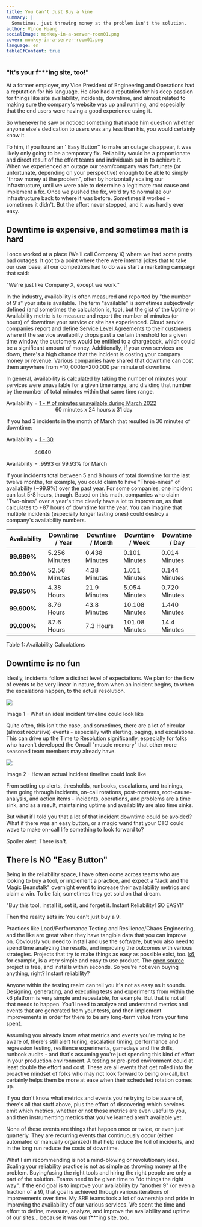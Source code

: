 ```yaml
---
title: You Can't Just Buy a Nine
summary: | 
  Sometimes, just throwing money at the problem isn't the solution.
author: Vince Huang
socialImage: monkey-in-a-server-room01.png
cover: monkey-in-a-server-room01.png
language: en
tableOfContent: true
---
```


### "It's your f***ing site, too!"

At a former employer, my Vice President of Engineering and Operations had a reputation for his language. He also had a reputation for his deep passion for things like site availability, incidents, downtime, and almost related to making sure the company's website was up and running, and especially that the end users were having a good experience using it.

So whenever he saw or noticed something that made him question whether anyone else's dedication to users was any less than his, you would certainly know it.

To him, if you found an ''Easy Button'' to make an outage disappear, it was likely only going to be a temporary fix. Reliability would be a proportionate and direct result of the effort teams and individuals put in to achieve it. When we experienced an outage our team/company was fortunate (or unfortunate, depending on your perspective) enough to be able to simply "throw money at the problem", often by horizontally scaling our infrastructure, until we were able to determine a legitimate root cause and implement a fix. Once we pushed the fix, we'd try to normalize our infrastructure back to where it was before. Sometimes it worked - sometimes it didn't. But the effort never stopped, and it was hardly ever easy.

Downtime is expensive, and sometimes math is hard
-------------------------------------------------

I once worked at a place (We'll call Company X) where we had some pretty bad outages. It got to a point where there were internal jokes that to take our user base, all our competitors had to do was start a marketing campaign that said:

"We're just like Company X, except we work."

In the industry, availability is often measured and reported by "the number of 9's" your site is available. The term "available" is sometimes subjectively defined (and sometimes the calculation is, too), but the gist of the Uptime or Availability metric is to measure and report the number of minutes (or hours) of downtime your service or site has experienced. Cloud service companies report and define [Service Level Agreements](https://grafana.com/legal/grafana-cloud-sla/) to their customers where if the service availability drops past a certain threshold for a given time window, the customers would be entitled to a chargeback, which could be a significant amount of money. Additionally, if your own services are down, there's a high chance that the incident is costing your company money or revenue. Various companies have shared that downtime can cost them anywhere from +$10,000 to +$200,000 per minute of downtime.

In general, availability is calculated by taking the number of minutes your services were unavailable for a given time range, and dividing that number by the number of total minutes within that same time range.

Availability =  <ins>1 - # of minutes unavailable during March 2022</ins><br>
&nbsp;&nbsp;&nbsp;&nbsp;&nbsp;&nbsp;&nbsp;&nbsp;&nbsp;&nbsp;&nbsp;&nbsp;&nbsp;&nbsp;&nbsp;&nbsp;&nbsp;&nbsp;&nbsp;&nbsp;&nbsp;&nbsp;&nbsp;&nbsp;&nbsp;&nbsp;&nbsp;&nbsp;&nbsp;&nbsp;&nbsp;&nbsp;&nbsp;60 minutes x 24 hours x 31 day

If you had 3 incidents in the month of March that resulted in 30 minutes of downtime:

Availability =  <ins>1 - 30</ins><br>    
&nbsp;&nbsp;&nbsp;&nbsp;&nbsp;&nbsp;&nbsp;&nbsp;&nbsp;&nbsp;&nbsp;&nbsp;&nbsp;&nbsp;&nbsp;&nbsp;&nbsp;&nbsp;&nbsp;44640

Availability =  .9993 or 99.93% for March

If your incidents total between 5 and 8 hours of total downtime for the last twelve months, for example, you could claim to have "Three-nines" of availability (~99.9%) over the past year. For some companies, one incident can last 5-8 hours, though. Based on this math, companies who claim "Two-nines" over a year's time clearly have a lot to improve on, as that calculates to +87 hours of downtime for the year. You can imagine that multiple incidents (especially longer lasting ones) could destroy a company's availability numbers.

| Availability | Downtime / Year | Downtime / Month | Downtime / Week | Downtime / Day | 
|--------------|-----------------|------------------|-----------------|----------------|
|<b>99.999%</b>|5.256 Minutes|0.438 Minutes|0.101 Minutes|0.014 Minutes|
|<b>99.990%</b>|52.56 Minutes|4.38 Minutes|1.011 Minutes|0.144 Minutes|
|<b>99.950%</b>|4.38 Hours|21.9 Minutes|5.054 Minutes|0.720 MInutes|
|<b>99.900%</b>|8.76 Hours|43.8 Minutes|10.108 Minutes|1.440 Minutes|
|<b>99.000%</b>|87.6 Hours|7.3 Hours|101.08 Minutes|14.4 Minutes|

Table 1: Availability Calculations

Downtime is no fun
------------------

Ideally, incidents follow a distinct level of expectations. We plan for the flow of events to be very linear in nature, from when an incident begins, to when the escalations happen, to the actual resolution.

![](https://lh6.googleusercontent.com/a07KwMsV5cCQxmpIJGWuPdH94DRgJ25xQlpgt1jAIhrD9V_dg5aI564EH5iG77FrE-9beCd9HVkyM7AxeIzKFTUlh3-_Da3pManvfLlqjZjKf3F9QQ_Y5zXEeXiRpItKJoHoTG8gZjMTxIieB2KkWg)

Image 1 - What an ideal incident timeline could look like

Quite often, this isn't the case, and sometimes, there are a lot of circular (almost recursive) events - especially with alerting, paging, and escalations. This can drive up the Time to Resolution significantly, especially for folks who haven't developed the Oncall "muscle memory" that other more seasoned team members may already have.

![](https://lh3.googleusercontent.com/Pdwtz0cBv7C3asCvAdvh6ZfV51GRLHJy2o1BUTJWZ3KtJVXFO0pnuoXPqjLoGDPmDutmX8CcIeH3IfZm0jAa1ddBM7NNurmfHc-KKws_F2UG5f26EOU9lXxs0fGugqYZCK5hU9EBLSKVJWgxoVRHdw)

Image 2 - How an actual incident timeline could look like

From setting up alerts, thresholds, runbooks, escalations, and trainings, then going through incidents, on-call rotations, post-mortems, root-cause-analysis, and action items - incidents, operations, and problems are a time sink, and as a result, maintaining uptime and availability are also time sinks.

But what if I told you that a lot of that incident downtime could be avoided? What if there was an easy button, or a magic wand that your CTO could wave to make on-call life something to look forward to?

Spoiler alert: There isn't.

There is NO "Easy Button"
-------------------------

Being in the reliability space, I have often come across teams who are looking to buy a tool, or implement a practice, and expect a "Jack and the Magic Beanstalk" overnight event to increase their availability metrics and claim a win. To be fair, sometimes they get sold on that dream.

"Buy this tool, install it, set it, and forget it. Instant Reliability! SO EASY!"

Then the reality sets in: You can't just buy a 9.

Practices like Load/Performance Testing and Resilience/Chaos Engineering, and the like are great when they have tangible data that you can improve on. Obviously you need to install and use the software, but you also need to spend time analyzing the results, and improving the outcomes with various strategies. Projects that try to make things as easy as possible exist, too. [k6](https://k6.io/), for example, is a very simple and easy to use product.  The [open source](https://github.com/grafana/k6) project is free, and installs within seconds. So you're not even buying anything, right? Instant reliability?

Anyone within the testing realm can tell you it's not as easy as it sounds. Designing, generating, and executing tests and experiments from within the k6 platform is very simple and repeatable, for example. But that is not all that needs to happen. You'll need to analyze and understand metrics and events that are generated from your tests, and then implement improvements in order for there to be any long-term value from your time spent.

Assuming you already know what metrics and events you're trying to be aware of, there's still alert tuning, escalation timing, performance and regression testing, resilience experiments, gamedays and fire drills, runbook audits - and that's assuming you're just spending this kind of effort in your production environment. A testing or pre-prod environment could at least double the effort and cost. These are all events that get rolled into the proactive mindset of folks who may not look forward to being on-call, but certainly helps them be more at ease when their scheduled rotation comes up.

If you don't know what metrics and events you're trying to be aware of, there's all that stuff above, plus the effort of discovering which services emit which metrics, whether or not those metrics are even useful to you, and then instrumenting metrics that you've learned aren't available yet.

None of these events are things that happen once or twice, or even just quarterly. They are recurring events that continuously occur (either automated or manually organized) that help reduce the toil of incidents, and in the long run reduce the costs of downtime.

What I am recommending is not a mind-blowing or revolutionary idea. Scaling your reliability practice is not as simple as throwing money at the problem. Buying/using the right tools and hiring the right people are only a part of the solution. Teams need to be given time to "do things the right way". If the end goal is to improve your availability by "another 9" (or even a fraction of a 9), that goal is achieved through various iterations of improvements over time. My SRE teams took a lot of ownership and pride in improving the availability of our various services. We spent the time and effort to define, measure, analyze, and improve the availability and uptime of our sites... because it was our f***ing site, too.
